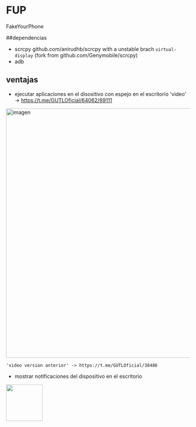 # FUP
FakeYourPhone

##dependencias
 - scrcpy github.com/anirudhb/scrcpy with a unstable brach `virtual-display` (fork from github.com/Genymobile/scrcpy) 
 - adb 


## ventajas
  - ejecutar aplicaciones en el disositivo con espejo en el escritorio
   'video' -> https://t.me/GUTLOficial/64062/69111
 <img width="682" alt="imagen" src="https://github.com/user-attachments/assets/c6970b75-91d0-432b-a93d-fa16da2cabd8">
 
    'video version anterior' -> https://t.me/GUTLOficial/38486

 
  - mostrar notificaciones del dispositivo en el escritorio
 <img src="https://user-images.githubusercontent.com/25087943/173197668-baf697bc-b669-42be-9fed-23defa0b4886.png" width="100"/>


